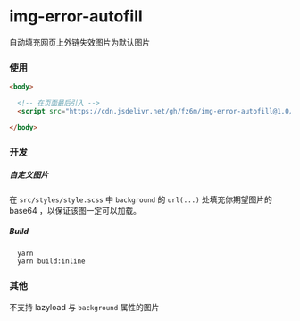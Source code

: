 # img-error-autofill

自动填充网页上外链失效图片为默认图片

### 使用

```html
<body>

  <!-- 在页面最后引入 -->
  <script src="https://cdn.jsdelivr.net/gh/fz6m/img-error-autofill@1.0/dist/img-error-autofill.min.js"></script>

</body>
```

### 开发

##### 自定义图片

在 `src/styles/style.scss` 中 `background` 的 `url(...)` 处填充你期望图片的 base64 ，以保证该图一定可以加载。

##### Build

```bash
  yarn
  yarn build:inline
```

### 其他

不支持 lazyload 与 `background` 属性的图片